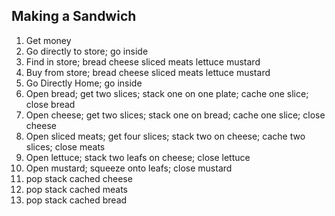 ## Making a Sandwich

1. Get money
2. Go directly to store; go inside
3. Find in store; bread cheese sliced meats lettuce mustard
4. Buy from store; bread cheese sliced meats lettuce mustard
5. Go Directly Home; go inside
6. Open bread; get two slices; stack one on one plate; cache one slice; close bread
7. Open cheese; get two slices; stack one on bread; cache one slice; close cheese
8. Open sliced meats; get four slices; stack two on cheese; cache two slices; close meats
9. Open lettuce; stack two leafs on cheese; close lettuce
10. Open mustard; squeeze onto leafs; close mustard
11. pop stack cached cheese
12. pop stack cached meats
13. pop stack cached bread
```
